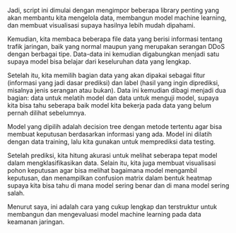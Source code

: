Jadi, script ini dimulai dengan mengimpor beberapa library penting yang akan membantu kita mengelola data, membangun model machine learning, dan membuat visualisasi supaya hasilnya lebih mudah dipahami.

Kemudian, kita membaca beberapa file data yang berisi informasi tentang trafik jaringan, baik yang normal maupun yang merupakan serangan DDoS dengan berbagai tipe. Data-data ini kemudian digabungkan menjadi satu supaya model bisa belajar dari keseluruhan data yang lengkap.

Setelah itu, kita memilih bagian data yang akan dipakai sebagai fitur (informasi yang jadi dasar prediksi) dan label (hasil yang ingin diprediksi, misalnya jenis serangan atau bukan). Data ini kemudian dibagi menjadi dua bagian: data untuk melatih model dan data untuk menguji model, supaya kita bisa tahu seberapa baik model kita bekerja pada data yang belum pernah dilihat sebelumnya.

Model yang dipilih adalah decision tree dengan metode tertentu agar bisa membuat keputusan berdasarkan informasi yang ada. Model ini dilatih dengan data training, lalu kita gunakan untuk memprediksi data testing.

Setelah prediksi, kita hitung akurasi untuk melihat seberapa tepat model dalam mengklasifikasikan data. Selain itu, kita juga membuat visualisasi pohon keputusan agar bisa melihat bagaimana model mengambil keputusan, dan menampilkan confusion matrix dalam bentuk heatmap supaya kita bisa tahu di mana model sering benar dan di mana model sering salah.

Menurut saya, ini adalah cara yang cukup lengkap dan terstruktur untuk membangun dan mengevaluasi model machine learning pada data keamanan jaringan.
